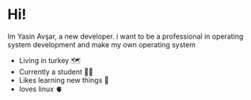 


# Hi!    

Im Yasin Avşar, a new developer. i want to be a professional in operating system development and make my own operating system

- Living in turkey 🗺️
- Currently a student 👨‍🏫
- Likes learning new things 📖
- loves linux 🫀 
